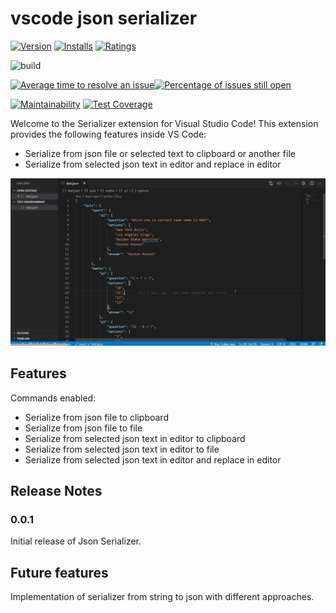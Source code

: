 # vscode json serializer
[![Version](https://vsmarketplacebadge.apphb.com/version/Ericuss.serializer.svg)](https://marketplace.visualstudio.com/items?itemName=Ericuss.serializer)
[![Installs](https://vsmarketplacebadge.apphb.com/installs-short/Ericuss.serializer.svg)](https://marketplace.visualstudio.com/items?itemName=Ericuss.serializer)
[![Ratings](https://vsmarketplacebadge.apphb.com/rating/Ericuss.serializer.svg)](https://marketplace.visualstudio.com/items?itemName=Ericuss.serializer)


![build](https://github.com/ericuss/vscode-json-serializer/workflows/.github/workflows/cicd.yml/badge.svg)

[![Average time to resolve an issue](https://isitmaintained.com/badge/resolution/ericuss/vscode-json-serializer.svg)](https://isitmaintained.com/project/ericuss/vscode-json-serializer "Average time to resolve an issue")[![Percentage of issues still open](https://isitmaintained.com/badge/open/ericuss/vscode-json-serializer.svg)](https://isitmaintained.com/project/ericuss/vscode-json-serializer "Percentage of issues still open")

[![Maintainability](https://api.codeclimate.com/v1/badges/646503930771341bca6e/maintainability)](https://codeclimate.com/github/ericuss/vscode-json-serializer/maintainability)
[![Test Coverage](https://api.codeclimate.com/v1/badges/646503930771341bca6e/test_coverage)](https://codeclimate.com/github/ericuss/vscode-json-serializer/test_coverage)

Welcome to the Serializer extension for Visual Studio Code! This extension provides the following features inside VS Code:
- Serialize from json file or selected text to clipboard or another file
- Serialize from selected json text in editor and replace in editor

![Serialize Json to file](./docs/images/SerializeJsonToFile.gif)

## Features

Commands enabled:

- Serialize from json file to clipboard
- Serialize from json file to file
- Serialize from selected json text in editor to clipboard
- Serialize from selected json text in editor to file
- Serialize from selected json text in editor and replace in editor


## Release Notes

### 0.0.1

Initial release of Json Serializer.

## Future features

Implementation of serializer from string to json with different approaches.
